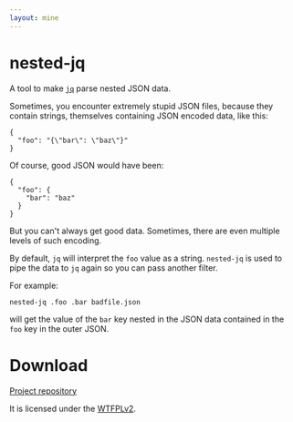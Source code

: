 ```yaml
---
layout: mine
---
```


# nested-jq

A tool to make [`jq`](https://stedolan.github.io/jq/) parse nested JSON data.

Sometimes, you encounter extremely stupid JSON files, because they contain strings, themselves containing JSON encoded data, like this:

```
{
  "foo": "{\"bar\": \"baz\"}"
}
```

Of course, good JSON would have been:

```
{
  "foo": {
    "bar": "baz"
  }
}
```

But you can't always get good data. Sometimes, there are even multiple levels of such encoding.

By default, `jq` will interpret the `foo` value as a string. `nested-jq` is used to pipe the data to `jq` again so you can pass another filter.

For example:

```
nested-jq .foo .bar badfile.json
```

will get the value of the `bar` key nested in the JSON data contained in the `foo` key in the outer JSON.

# Download #

[Project repository](https://gitlab.com/hydrargyrum/attic/tree/master/nested-jq)

It is licensed under the [WTFPLv2](../wtfpl).
